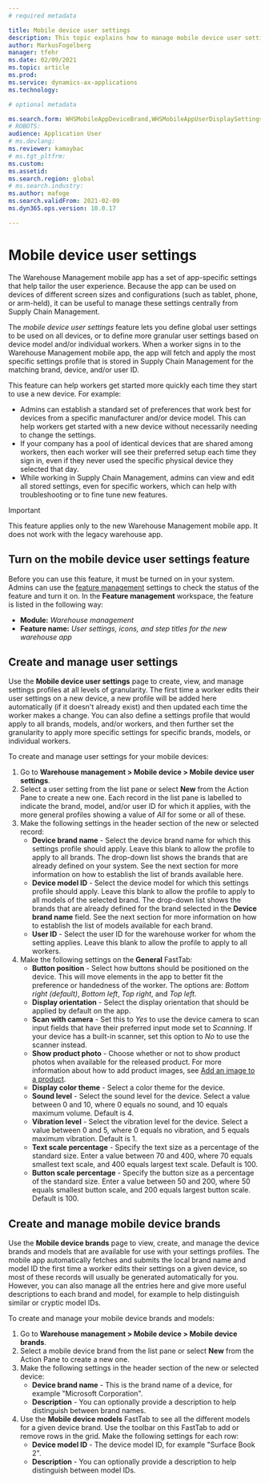 ```yaml
---
# required metadata

title: Mobile device user settings
description: This topic explains how to manage mobile device user settings for warehouse workers.
author: MarkusFogelberg
manager: tfehr
ms.date: 02/09/2021
ms.topic: article
ms.prod: 
ms.service: dynamics-ax-applications
ms.technology: 

# optional metadata

ms.search.form: WHSMobileAppDeviceBrand,WHSMobileAppUserDisplaySettings
# ROBOTS: 
audience: Application User
# ms.devlang: 
ms.reviewer: kamaybac
# ms.tgt_pltfrm: 
ms.custom: 
ms.assetid: 
ms.search.region: global
# ms.search.industry: 
ms.author: mafoge
ms.search.validFrom: 2021-02-09
ms.dyn365.ops.version: 10.0.17

---
```


# Mobile device user settings

The Warehouse Management mobile app has a set of app-specific settings that help tailor the user experience. Because the app can be used on devices of different screen sizes and configurations (such as tablet, phone, or arm-held), it can be useful to manage these settings centrally from Supply Chain Management.

The *mobile device user settings* feature lets you define global user settings to be used on all devices, or to define more granular user settings based on device model and/or individual workers. When a worker signs in to the Warehouse Management mobile app, the app will fetch and apply the most specific settings profile that is stored in Supply Chain Management for the matching brand, device, and/or user ID.

This feature can help workers get started more quickly each time they start to use a new device. For example:

- Admins can establish a standard set of preferences that work best for devices from a specific manufacturer and/or device model. This can help workers get started with a new device without necessarily needing to change the settings.
- If your company has a pool of identical devices that are shared among workers, then each worker will see their preferred setup each time they sign in, even if they never used the specific physical device they selected that day.
- While working in Supply Chain Management, admins can view and edit all stored settings, even for specific workers, which can help with troubleshooting or to fine tune new features.

> [!IMPORTANT]
> This feature applies only to the new Warehouse Management mobile app. It does not work with the legacy warehouse app.

## Turn on the mobile device user settings feature

Before you can use this feature, it must be turned on in your system. Admins can use the [feature management](../../fin-ops-core/fin-ops/get-started/feature-management/feature-management-overview.md) settings to check the status of the feature and turn it on. In the **Feature management** workspace, the feature is listed in the following way:

- **Module:** *Warehouse management*
- **Feature name:** *User settings, icons, and step titles for the new warehouse app*

## Create and manage user settings

Use the **Mobile device user settings** page to create, view, and manage settings profiles at all levels of granularity. The first time a worker edits their user settings on a new device, a new profile will be added here automatically (if it doesn't already exist) and then updated each time the worker makes a change. You can also define a settings profile that would apply to all brands, models, and/or workers, and then further set the granularity to apply more specific settings for specific brands, models, or individual workers.

To create and manage user settings for your mobile devices:

1. Go to **Warehouse management \> Mobile device \> Mobile device user settings**.
1. Select a user setting from the list pane or select **New** from the Action Pane to create a new one. Each record in the list pane is labelled to indicate the brand, model, and/or user ID for which it applies, with the more general profiles showing a value of *All* for some or all of these.
1. Make the following settings in the header section of the new or selected record:
    - **Device brand name** - Select the device brand name for which this settings profile should apply. Leave this blank to allow the profile to apply to all brands. The drop-down list shows the brands that are already defined on your system. See the next section for more information on how to establish the list of brands available here.
    - **Device model ID** - Select the device model for which this settings profile should apply. Leave this blank to allow the profile to apply to all models of the selected brand. The drop-down list shows the brands that are already defined for the brand selected in the **Device brand name** field. See the next section for more information on how to establish the list of models available for each brand.
    - **User ID** - Select the user ID for the warehouse worker for whom the setting applies. Leave this blank to allow the profile to apply to all workers.
1. Make the following settings on the **General** FastTab:
    - **Button position** - Select how buttons should be positioned on the device. This will move elements in the app to better fit the preference or handedness of the worker. The options are: *Bottom right (default)*, *Bottom left*, *Top right*, and *Top left*.
    - **Display orientation** - Select the display orientation that should be applied by default on the app.
    - **Scan with camera** - Set this to *Yes* to use the device camera to scan input fields that have their preferred input mode set to *Scanning*. If your device has a built-in scanner, set this option to *No* to use the scanner instead.
    - **Show product photo** - Choose whether or not to show product photos when available for the released product. For more information about how to add product images, see [Add an image to a product](../pim/tasks/add-image-product.md).
    - **Display color theme** - Select a color theme for the device.
    - **Sound level** - Select the sound level for the device. Select a value between 0 and 10, where 0 equals no sound, and 10 equals maximum volume. Default is 4.
    - **Vibration level** - Select the vibration level for the device. Select a value between 0 and 5, where 0 equals no vibration, and 5 equals maximum vibration. Default is 1.
    - **Text scale percentage** - Specify the text size as a percentage of the standard size. Enter a value between 70 and 400, where 70 equals smallest text scale, and 400 equals largest text scale. Default is 100.
    - **Button scale percentage** - Specify the button size as a percentage of the standard size. Enter a value between 50 and 200, where 50 equals smallest button scale, and 200 equals largest button scale. Default is 100.

## Create and manage mobile device brands

Use the **Mobile device brands** page to view, create, and manage the device brands and models that are available for use with your settings profiles. The mobile app automatically fetches and submits the local brand name and model ID the first time a worker edits their settings on a given device, so  most of these records will usually be generated automatically for you. However, you can also manage all the entries here and give more useful descriptions to each brand and model, for example to help distinguish similar or cryptic model IDs.

To create and manage your mobile device brands and models:

1. Go to **Warehouse management \> Mobile device \> Mobile device brands**.
1. Select a mobile device brand from the list pane or select **New** from the Action Pane to create a new one.
1. Make the following settings in the header section of the new or selected device:
    - **Device brand name** - This is the brand name of a device, for example "Microsoft Corporation".
    - **Description** - You can optionally provide a description to help distinguish between brand names.
1. Use the **Mobile device models** FastTab to see all the different models for a given device brand. Use the toolbar on this FastTab to add or remove rows in the grid. Make the following settings for each row:
    - **Device model ID** - The device model ID, for example "Surface Book 2".
    - **Description** - You can optionally provide a description to help distinguish between model IDs.
